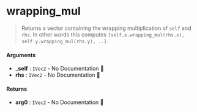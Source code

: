 # wrapping\_mul

>  Returns a vector containing the wrapping multiplication of `self` and `rhs`.
>  In other words this computes `[self.x.wrapping_mul(rhs.x), self.y.wrapping_mul(rhs.y), ..]`.

#### Arguments

- **\_self** : `IVec2` \- No Documentation 🚧
- **rhs** : `IVec2` \- No Documentation 🚧

#### Returns

- **arg0** : `IVec2` \- No Documentation 🚧